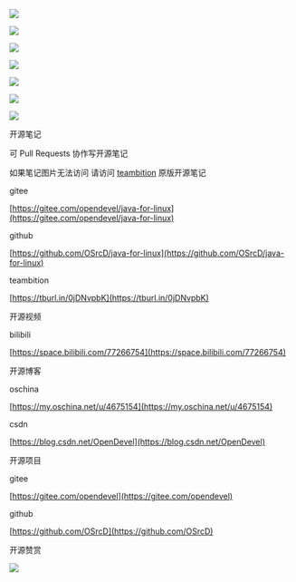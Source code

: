 ![](https://tcs.teambition.net/storage/3122621705f9b13954c445ff61279bd5c1ad?Signature=eyJhbGciOiJIUzI1NiIsInR5cCI6IkpXVCJ9.eyJBcHBJRCI6IjU5Mzc3MGZmODM5NjMyMDAyZTAzNThmMSIsIl9hcHBJZCI6IjU5Mzc3MGZmODM5NjMyMDAyZTAzNThmMSIsIl9vcmdhbml6YXRpb25JZCI6IiIsImV4cCI6MTYxNDAxMDU3MiwiaWF0IjoxNjEzNDA1NzcyLCJyZXNvdXJjZSI6Ii9zdG9yYWdlLzMxMjI2MjE3MDVmOWIxMzk1NGM0NDVmZjYxMjc5YmQ1YzFhZCJ9._fLpqAthcG_q4RtZu0GKv_4PEmuM7zPqbmbgvu3zBD4&download=image.png "")

![](https://tcs.teambition.net/storage/31223dfb8e15695a117b3024e742cffb6748?Signature=eyJhbGciOiJIUzI1NiIsInR5cCI6IkpXVCJ9.eyJBcHBJRCI6IjU5Mzc3MGZmODM5NjMyMDAyZTAzNThmMSIsIl9hcHBJZCI6IjU5Mzc3MGZmODM5NjMyMDAyZTAzNThmMSIsIl9vcmdhbml6YXRpb25JZCI6IiIsImV4cCI6MTYxNDAxMDU3MiwiaWF0IjoxNjEzNDA1NzcyLCJyZXNvdXJjZSI6Ii9zdG9yYWdlLzMxMjIzZGZiOGUxNTY5NWExMTdiMzAyNGU3NDJjZmZiNjc0OCJ9._04u6KR6SezC08OTXzVD_Sf9DNdbsgR3NbuZkUyBf9o&download=image.png "")

![](https://tcs.teambition.net/storage/31221467af8c31b8a0a939c6a64118a4087b?Signature=eyJhbGciOiJIUzI1NiIsInR5cCI6IkpXVCJ9.eyJBcHBJRCI6IjU5Mzc3MGZmODM5NjMyMDAyZTAzNThmMSIsIl9hcHBJZCI6IjU5Mzc3MGZmODM5NjMyMDAyZTAzNThmMSIsIl9vcmdhbml6YXRpb25JZCI6IiIsImV4cCI6MTYxNDAxMDU3MiwiaWF0IjoxNjEzNDA1NzcyLCJyZXNvdXJjZSI6Ii9zdG9yYWdlLzMxMjIxNDY3YWY4YzMxYjhhMGE5MzljNmE2NDExOGE0MDg3YiJ9.3MFDqYEfZ6Qn_P3BPZ1sHxtRIE9Us_zfCjkEyPeXFaI&download=image.png "")

![](https://tcs.teambition.net/storage/3122776d3ec652d356ee3cf88cf4a3aadecc?Signature=eyJhbGciOiJIUzI1NiIsInR5cCI6IkpXVCJ9.eyJBcHBJRCI6IjU5Mzc3MGZmODM5NjMyMDAyZTAzNThmMSIsIl9hcHBJZCI6IjU5Mzc3MGZmODM5NjMyMDAyZTAzNThmMSIsIl9vcmdhbml6YXRpb25JZCI6IiIsImV4cCI6MTYxNDAxMDU3MiwiaWF0IjoxNjEzNDA1NzcyLCJyZXNvdXJjZSI6Ii9zdG9yYWdlLzMxMjI3NzZkM2VjNjUyZDM1NmVlM2NmODhjZjRhM2FhZGVjYyJ9.Dv3EajgFggyTKGy79_rKCnmGnIC9fKTnV7zG2R-N7cg&download=image.png "")

![](https://tcs.teambition.net/storage/3122479afedf6c746232afe2d884c87c1655?Signature=eyJhbGciOiJIUzI1NiIsInR5cCI6IkpXVCJ9.eyJBcHBJRCI6IjU5Mzc3MGZmODM5NjMyMDAyZTAzNThmMSIsIl9hcHBJZCI6IjU5Mzc3MGZmODM5NjMyMDAyZTAzNThmMSIsIl9vcmdhbml6YXRpb25JZCI6IiIsImV4cCI6MTYxNDAxMDU3MiwiaWF0IjoxNjEzNDA1NzcyLCJyZXNvdXJjZSI6Ii9zdG9yYWdlLzMxMjI0NzlhZmVkZjZjNzQ2MjMyYWZlMmQ4ODRjODdjMTY1NSJ9.xP7vhgSfqqXLatlPP3fefT4EIPKR3Wcemey13fJ39OM&download=image.png "")

![](https://tcs.teambition.net/storage/312218f3947975d0757de5418db26af52131?Signature=eyJhbGciOiJIUzI1NiIsInR5cCI6IkpXVCJ9.eyJBcHBJRCI6IjU5Mzc3MGZmODM5NjMyMDAyZTAzNThmMSIsIl9hcHBJZCI6IjU5Mzc3MGZmODM5NjMyMDAyZTAzNThmMSIsIl9vcmdhbml6YXRpb25JZCI6IiIsImV4cCI6MTYxNDAxMDU3MiwiaWF0IjoxNjEzNDA1NzcyLCJyZXNvdXJjZSI6Ii9zdG9yYWdlLzMxMjIxOGYzOTQ3OTc1ZDA3NTdkZTU0MThkYjI2YWY1MjEzMSJ9.KebJk-K4hc5XPGk5oWpIiO8Htua8qMC9AzeKHPLi2Fg&download=image.png "")

![](https://tcs.teambition.net/storage/3122c340865db6f278193fbea36a2c617083?Signature=eyJhbGciOiJIUzI1NiIsInR5cCI6IkpXVCJ9.eyJBcHBJRCI6IjU5Mzc3MGZmODM5NjMyMDAyZTAzNThmMSIsIl9hcHBJZCI6IjU5Mzc3MGZmODM5NjMyMDAyZTAzNThmMSIsIl9vcmdhbml6YXRpb25JZCI6IiIsImV4cCI6MTYxNDAxMDU3MiwiaWF0IjoxNjEzNDA1NzcyLCJyZXNvdXJjZSI6Ii9zdG9yYWdlLzMxMjJjMzQwODY1ZGI2ZjI3ODE5M2ZiZWEzNmEyYzYxNzA4MyJ9.6fEXk2oxdcttkgEOnFl_FlSw8uXMMG8eDbWZNuxpYmM&download=image.png "")





开源笔记

可 Pull Requests 协作写开源笔记

如果笔记图片无法访问 请访问 [teambition](https://tburl.in/0jDNvpbK) 原版开源笔记

gitee

[https://gitee.com/opendevel/java-for-linux](https://gitee.com/opendevel/java-for-linux)

github

[https://github.com/OSrcD/java-for-linux](https://github.com/OSrcD/java-for-linux)

teambition

[https://tburl.in/0jDNvpbK](https://tburl.in/0jDNvpbK)

开源视频

bilibili

[https://space.bilibili.com/77266754](https://space.bilibili.com/77266754)

开源博客

oschina

[https://my.oschina.net/u/4675154](https://my.oschina.net/u/4675154)

csdn

[https://blog.csdn.net/OpenDevel](https://blog.csdn.net/OpenDevel)

开源项目

gitee

[https://gitee.com/opendevel](https://gitee.com/opendevel)

github

[https://github.com/OSrcD](https://github.com/OSrcD)

开源赞赏

![](https://tcs.teambition.net/storage/3121aed56e96d914e1046f3b498b493ce232?Signature=eyJhbGciOiJIUzI1NiIsInR5cCI6IkpXVCJ9.eyJBcHBJRCI6IjU5Mzc3MGZmODM5NjMyMDAyZTAzNThmMSIsIl9hcHBJZCI6IjU5Mzc3MGZmODM5NjMyMDAyZTAzNThmMSIsIl9vcmdhbml6YXRpb25JZCI6IiIsImV4cCI6MTYxNDAxMDU3MiwiaWF0IjoxNjEzNDA1NzcyLCJyZXNvdXJjZSI6Ii9zdG9yYWdlLzMxMjFhZWQ1NmU5NmQ5MTRlMTA0NmYzYjQ5OGI0OTNjZTIzMiJ9.7hNHqBRvxrFYhtPkEaRnAsOVf6wDvnHMwemPTyKWBo8&download=image.png "")

